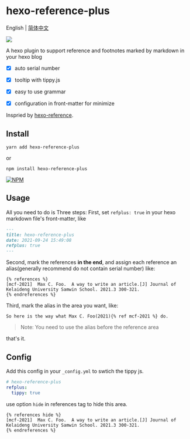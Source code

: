 # hexo-reference-plus
English | [简体中文](https://github.com/MaxChang3/hexo-reference-plus/blob/main/README_CN.md)

![](https://s3.ax1x.com/2021/09/27/4gfIiD.gif)


A hexo plugin to support reference and footnotes marked  by markdown in your hexo blog

- [x] auto serial number

- [x] tooltip with tippy.js 

- [x] easy to use  grammar 

- [x] configuration in front-matter for minimize 


Inspried by [hexo-reference](https://github.com/kchen0x/hexo-reference).

## Install
```
yarn add hexo-reference-plus
```
or 
```
npm install hexo-reference-plus
```
[![NPM](https://nodei.co/npm/hexo-reference-plus.png)](https://nodei.co/npm/hexo-reference-plus/)

## Usage
All you need to do is Three steps:
First, set `refplus: true` in your hexo markdown file's front-matter, like
```markdown
---
title: hexo-reference-plus
date: 2021-09-24 15:49:08
refplus: true
---
```

Second, mark the references **in the end**, and assign each reference an alias(generally recommend do not contain serial number) like:
```
{% references %}
[mcf-2021]  Max C. Foo.  A way to write an article.[J] Journal of Kelaideng University Samwin School. 2021.3 300-321.
{% endreferences %}
```
Third, mark the alias in the area you want, like:
```
So here is the way what Max C. Foo(2021){% ref mcf-2021 %} do.
```

> Note: You need to use the alias before the reference area

that's it.

## Config

Add this config in your `_config.yml` to swtich the tippy js.
```yaml
# hexo-reference-plus
refplus:
  tippy: true
```

use option `hide` in references tag to hide this area.
```
{% references hide %}
[mcf-2021]  Max C. Foo.  A way to write an article.[J] Journal of Kelaideng University Samwin School. 2021.3 300-321.
{% endreferences %}
```
